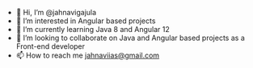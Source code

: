- 👋 Hi, I’m @jahnavigajula
- 👀 I’m interested in Angular based projects
- 🌱 I’m currently learning Java 8 and Angular 12
- 💞️ I’m looking to collaborate on Java and Angular based projects as a Front-end developer
- 📫 How to reach me jahnaviias@gmail.com

<!---
jahnavigajula/jahnavigajula is a ✨ special ✨ repository because its `README.md` (this file) appears on your GitHub profile.
You can click the Preview link to take a look at your changes.
--->
